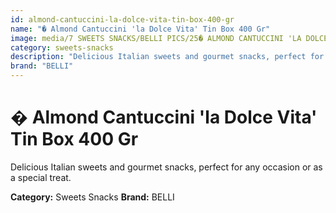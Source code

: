 ```yaml
---
id: almond-cantuccini-la-dolce-vita-tin-box-400-gr
name: "� Almond Cantuccini 'la Dolce Vita' Tin Box 400 Gr"
image: media/7 SWEETS SNACKS/BELLI PICS/25� ALMOND CANTUCCINI 'LA DOLCE VITA' TIN BOX 400 GR.jpg
category: sweets-snacks
description: "Delicious Italian sweets and gourmet snacks, perfect for any occasion or as a special treat."
brand: "BELLI"
---
```


# � Almond Cantuccini 'la Dolce Vita' Tin Box 400 Gr

Delicious Italian sweets and gourmet snacks, perfect for any occasion or as a special treat.

**Category:** Sweets Snacks
**Brand:** BELLI
